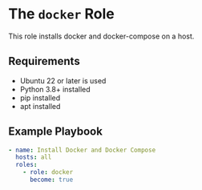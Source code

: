 # The `docker` Role

This role installs docker and docker-compose on a host.

## Requirements

- Ubuntu 22 or later is used
- Python 3.8+ installed
- pip installed
- apt installed

## Example Playbook

```yaml
- name: Install Docker and Docker Compose
  hosts: all
  roles:
    - role: docker
      become: true
```
